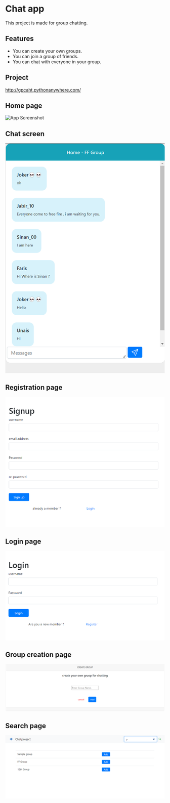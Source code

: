 
# Chat app

This project is made for group chatting. 




## Features

- You can create your own groups.
- You can join a group of friends.
- You can chat with everyone in your group.


## Project

http://gpcaht.pythonanywhere.com/


## Home page

![App Screenshot](https://dashing-pika-0fa706.netlify.app/screenshots/chat-5.png)


## Chat screen

![App Screenshot](https://github.com/muhammediyas786/chat-web-app/blob/master/images/Screenshot_20221104_094458.png)


## Registration page

![App Screenshot](https://github.com/muhammediyas786/chat-web-app/blob/master/images/Screenshot_20221104_092020.png)


## Login page

![App Screenshot](https://github.com/muhammediyas786/chat-web-app/blob/master/images/Screenshot_20221104_092003.png)


## Group creation page

![App Screenshot](https://github.com/muhammediyas786/chat-web-app/blob/master/images/Screenshot_20221104_092144.png)


## Search page

![App Screenshot](https://github.com/muhammediyas786/chat-web-app/blob/master/images/Screenshot_20221104_095309.png)

